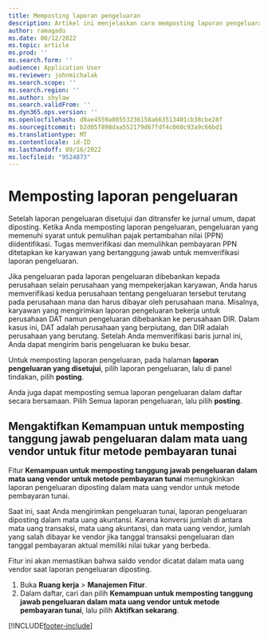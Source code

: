 ```yaml
---
title: Memposting laporan pengeluaran
description: Artikel ini menjelaskan cara memposting laporan pengeluaran.
author: ramagadu
ms.date: 08/12/2022
ms.topic: article
ms.prod: ''
ms.search.form: ''
audience: Application User
ms.reviewer: johnmichalak
ms.search.scope: ''
ms.search.region: ''
ms.author: shylaw
ms.search.validFrom: ''
ms.dyn365.ops.version: ''
ms.openlocfilehash: d0ae4559a08553236158a663513401cb38cbe28f
ms.sourcegitcommit: b2d05f898daa552179d67fdf4c060c93a9c66bd1
ms.translationtype: MT
ms.contentlocale: id-ID
ms.lasthandoff: 09/16/2022
ms.locfileid: "9524873"
---
```

# <a name="post-expense-reports"></a>Memposting laporan pengeluaran

Setelah laporan pengeluaran disetujui dan ditransfer ke jurnal umum, dapat diposting. Ketika Anda memposting laporan pengeluaran, pengeluaran yang memenuhi syarat untuk pemulihan pajak pertambahan nilai (PPN) diidentifikasi. Tugas memverifikasi dan memulihkan pembayaran PPN ditetapkan ke karyawan yang bertanggung jawab untuk memverifikasi laporan pengeluaran.

Jika pengeluaran pada laporan pengeluaran dibebankan kepada perusahaan selain perusahaan yang mempekerjakan karyawan, Anda harus memverifikasi kedua perusahaan tentang pengeluaran tersebut terutang pada perusahaan mana dan harus dibayar oleh perusahaan mana. Misalnya, karyawan yang mengirimkan laporan pengeluaran bekerja untuk perusahaan DAT namun pengeluaran dibebankan ke perusahaan DIR. Dalam kasus ini, DAT adalah perusahaan yang berpiutang, dan DIR adalah perusahaan yang berutang. Setelah Anda memverifikasi baris jurnal ini, Anda dapat mengirim baris pengeluaran ke buku besar.

Untuk memposting laporan pengeluaran, pada halaman **laporan pengeluaran yang disetujui**, pilih laporan pengeluaran, lalu di panel tindakan, pilih **posting**.

Anda juga dapat memposting semua laporan pengeluaran dalam daftar secara bersamaan. Pilih Semua laporan pengeluaran, lalu pilih **posting**.

## <a name="enable-the-ability-to-post-expense-liability-in-vendor-currency-for-cash-payment-method-feature"></a>Mengaktifkan Kemampuan untuk memposting tanggung jawab pengeluaran dalam mata uang vendor untuk fitur metode pembayaran tunai

Fitur **Kemampuan untuk memposting tanggung jawab pengeluaran dalam mata uang vendor untuk metode pembayaran tunai** memungkinkan laporan pengeluaran diposting dalam mata uang vendor untuk metode pembayaran tunai.

Saat ini, saat Anda mengirimkan pengeluaran tunai, laporan pengeluaran diposting dalam mata uang akuntansi. Karena konversi jumlah di antara mata uang transaksi, mata uang akuntansi, dan mata uang vendor, jumlah yang salah dibayar ke vendor jika tanggal transaksi pengeluaran dan tanggal pembayaran aktual memiliki nilai tukar yang berbeda.

Fitur ini akan memastikan bahwa saldo vendor dicatat dalam mata uang vendor saat laporan pengeluaran diposting.

1. Buka **Ruang kerja** \> **Manajemen Fitur**.
2. Dalam daftar, cari dan pilih **Kemampuan untuk memposting tanggung jawab pengeluaran dalam mata uang vendor untuk metode pembayaran tunai**, lalu pilih **Aktifkan sekarang**.

[!INCLUDE[footer-include](../includes/footer-banner.md)]
